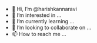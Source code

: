 - 👋 Hi, I’m @harishkannaravi
- 👀 I’m interested in ...
- 🌱 I’m currently learning ...
- 💞️ I’m looking to collaborate on ...
- 📫 How to reach me ...

<!---
harishkannaravi/harishkannaravi is a ✨ special ✨ repository because its `README.md` (this file) appears on your GitHub profile.
You can click the Preview link to take a look at your changes.
--->
